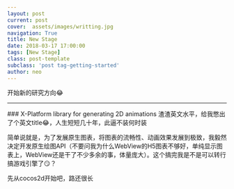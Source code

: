 ```yaml
---
layout: post
current: post
cover:  assets/images/writting.jpg
navigation: True
title: New Stage
date: 2018-03-17 17:00:00
tags: [New Stage]
class: post-template
subclass: 'post tag-getting-started'
author: neo
---
```


开始新的研究方向😂

<amp-youtube width="480"
  height="270"
  layout="responsive"
  data-videoid="lBTCB7yLs8Y">
</amp-youtube>

<hr />
### X-Platform library for generating 2D animations
渣渣英文水平，给我憋出了个英文title😂，人生短短几十年，此逼不装何时装

简单说就是，为了发展原生图表，将图表的流畅性、动画效果发展到极致，我毅然决定开发原生绘图API（不要问我为什么WebView的H5图表不够好，单纯显示图表上，WebView还是干了不少多余的事，体量庞大）。这个搞完我是不是可以转行搞游戏引擎了😏？

先从cocos2d开始吧，路还很长

